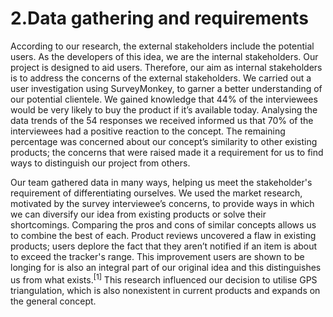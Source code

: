 # 2.Data gathering and requirements

According to our research, the external stakeholders include the potential users. As the developers of this idea, we are the internal stakeholders. Our project is designed to aid users. Therefore, our aim as internal stakeholders is to address the concerns of the external stakeholders. We carried out a user investigation using SurveyMonkey, to garner a better understanding of our potential clientele. We gained knowledge that 44% of the interviewees would be very likely to buy the product if it’s available today. Analysing the data trends of the 54 responses we received informed us that 70% of the interviewees had a positive reaction to the concept. The remaining percentage was concerned about our concept’s similarity to other existing products; the concerns that were raised made it a requirement for us to find ways to distinguish our project from others.

Our team gathered data in many ways, helping us meet the stakeholder's requirement of differentiating ourselves. We used the market research, motivated by the survey interviewee’s concerns, to provide ways in which we can diversify our idea from existing products or solve their shortcomings. Comparing the pros and cons of similar concepts allows us to combine the best of each. Product reviews uncovered a flaw in existing products; users deplore the fact that they aren’t notified if an item is about to exceed the tracker's range. This improvement users are shown to be longing for is also an integral part of our original idea and this distinguishes us from what exists.<sup>[1]</sup> This research influenced our decision to utilise GPS triangulation, which is also nonexistent in current products and expands on the general concept.